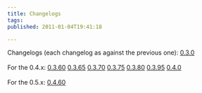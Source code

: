 ```yaml
---
title: Changelogs
tags: 
published: 2011-01-04T19:41:18

---
```


Changelogs (each changelog as against the previous one):
[0.3.0](changelog-0.3.0)\
\
For the 0.4.x: [0.3.60](changelog-0.3.60) [0.3.65](changelog-0.3.65)
[0.3.70](changelog-0.3.70) [0.3.75](changelog-0.3.75)
[0.3.80](changelog-0.3.80) [0.3.95](changelog-0.3.95)
[0.4.0](changelog-0.4.0)\
\
For the 0.5.x: [0.4.60](changelog-0.4.60)